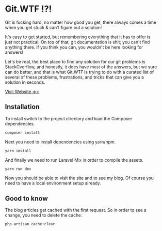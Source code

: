 # Git.WTF !?!

Git is fucking hard, no matter how good you get, there always comes a time when you get stuck & can't figure out a solution!

It's easy to get started, but remembering everything that it has to offer is just not practical. On top of that, git documentation is shit; you can't find anything there. If you think you can, you wouldn't be here looking for answers! 

Let's be real, the best place to find any solution for our git problems is StackOverflow, and honestly, it does have most of the answers, but we sure can do better, and that is what Git.WTF is trying to do with a curated list of several of these problems, frustrations, and tricks that can give you a solution in seconds.

[Visit Website =>>](https://git.wtf)


## Installation

To install switch to the project directory and load the Composer dependencies.

``` bash
composer install
```

Next you need to install dependencies using yarn/npm.

``` bash
yarn install
```

And finally we need to run Laravel Mix in order to compile the assets.

``` bash
yarn run dev
```

Now you should be able to visit the site and to see my blog. Of course you need to have a local environment setup already.

## Good to know

The blog articles get cached with the first request. So in order to see a change, you need to delete the cache:

``` bash
php artisan cache:clear
```
